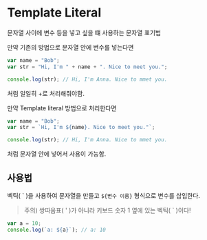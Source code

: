 # Template Literal

문자열 사이에 변수 등을 넣고 싶을 떄 사용하는 문자열 표기법

만약 기존의 방법으로 문자열 안에 변수를 넣는다면
```js
var name = "Bob";
var str = "Hi, I'm " + name + ". Nice to meet you.";

console.log(str); // Hi, I'm Anna. Nice to mmet you.
```
처럼 일일히 +로 처리해줘야함.

만약 Template literal 방법으로 처리한다면
```js
var name = "Bob";
var str = `Hi, I'm ${name}. Nice to meet you."`;

console.log(str); // Hi, I'm Anna. Nice to mmet you.
```
처럼 문자열 안에 넣어서 사용이 가능함.

## 사용법
벡틱( &#96; )을 사용하여 문자열을 만들고 `${변수 이름}` 형식으로 변수를 삽입한다.
> 주의) 쌍따옴표( ' )가 아니라 키보드 숫자 1 옆에 있는 벡틱( &#96; )이다!

```js
var a = 10;
console.log(`a: ${a}`); // a: 10
```
